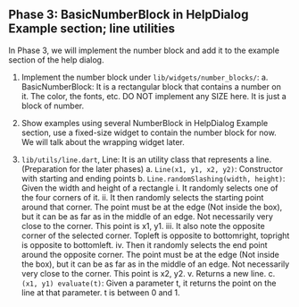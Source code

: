 ## Phase 3: BasicNumberBlock in HelpDialog Example section; line utilities
In Phase 3, we will implement the number block and add it to the example section of the help dialog.
1. Implement the number block under `lib/widgets/number_blocks/`:
    a. BasicNumberBlock: It is a rectangular block that contains a number on it. The color, the fonts, etc. DO NOT implement any SIZE here. It is just a block of number.
2. Show examples using several NumberBlock in HelpDialog Example section, use a fixed-size widget to contain the number block for now. We will talk about the wrapping widget later.

3. `lib/utils/line.dart`, Line: It is an utility class that represents a line. (Preparation for the later phases)
    a. `Line(x1, y1, x2, y2)`: Constructor with starting and ending points
    b. `Line.randomSlashing(width, height)`: Given the width and height of a rectangle
        i. It randomly selects one of the four corners of it.
        ii. It then randomly selects the starting point around that corner. The point must be at the edge (Not inside the box), but it can be as far as in the middle of an edge. Not necessarily very close to the corner. This point is x1, y1.
        iii. It also note the opposite corner of the selected corner. Topleft is opposite to bottomright, topright is opposite to bottomleft.
        iv. Then it randomly selects the end point around the opposite corner. The point must be at the edge (Not inside the box), but it can be as far as in the middle of an edge. Not necessarily very close to the corner. This point is x2, y2. 
        v. Returns a new line. 
    c. `(x1, y1) evaluate(t)`: Given a parameter t, it returns the point on the line at that parameter. t is between 0 and 1.
